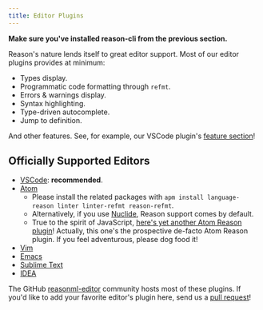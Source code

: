 ```yaml
---
title: Editor Plugins
---
```


**Make sure you've installed reason-cli from the previous section.**

Reason's nature lends itself to great editor support. Most of our editor plugins provides at minimum:

- Types display.
- Programmatic code formatting through `refmt`.
- Errors & warnings display.
- Syntax highlighting.
- Type-driven autocomplete.
- Jump to definition.

And other features. See, for example, our VSCode plugin's [feature section](https://github.com/reasonml-editor/vscode-reasonml#features)!

## Officially Supported Editors

- [VSCode](https://github.com/reasonml-editor/vscode-reasonml): **recommended**.
- [Atom](https://github.com/314eter/atom-ocaml-merlin)
  - Please install the related packages with `apm install language-reason linter linter-refmt reason-refmt`.
  - Alternatively, if you use [Nuclide](https://nuclide.io/), Reason support comes by default.
  - True to the spirit of JavaScript, [here's yet another Atom Reason plugin](https://github.com/zaaack/atom-ide-reason)! Actually, this one's the prospective de-facto Atom Reason plugin. If you feel adventurous, please dog food it!
- [Vim](https://github.com/reasonml-editor/vim-reason-plus)
- [Emacs](https://github.com/reasonml-editor/reason-mode)
- [Sublime Text](https://github.com/reasonml-editor/sublime-reason)
- [IDEA](https://github.com/reasonml-editor/reasonml-idea-plugin)

The GitHub [reasonml-editor](https://github.com/reasonml-editor/) community hosts most of these plugins. If you'd like to add your favorite editor's plugin here, send us a [pull request](https://github.com/reasonml/reasonml.github.io)!
